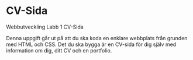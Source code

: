 # CV-Sida
Webbutveckling Labb 1 CV-Sida 

Denna uppgift går ut på att du ska koda en enklare webbplats från grunden med HTML och CSS. Det du ska bygga är en CV-sida för dig själv med information om dig, ditt CV och en portfolio.